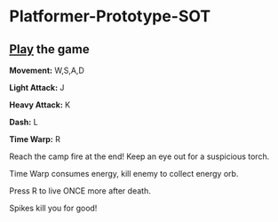 # Platformer-Prototype-SOT

## [Play](https://tonywei.itch.io/sot?secret=vMm6wDGWkcA3rEpPiEmKmy62M2U) the game

**Movement:** W,S,A,D

**Light Attack:** J

**Heavy Attack:** K

**Dash:** L

**Time Warp:** R

Reach the camp fire at the end! Keep an eye out for a suspicious torch.

Time Warp consumes energy, kill enemy to collect energy orb.

Press R to live ONCE more after death.

Spikes kill you for good!